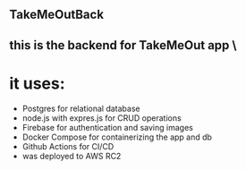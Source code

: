 ## TakeMeOutBack

## this is the backend for TakeMeOut app \
# it uses: 
 - Postgres for relational database
 - node.js with expres.js for CRUD operations
 - Firebase for authentication and saving images
 - Docker Compose for containerizing the app and db
 - Github Actions for CI/CD
 - was deployed to AWS RC2
